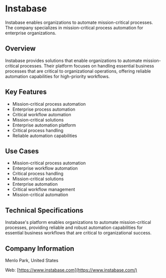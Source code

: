 # Instabase

Instabase enables organizations to automate mission-critical processes. The company specializes in mission-critical process automation for enterprise organizations.

## Overview

Instabase provides solutions that enable organizations to automate mission-critical processes. Their platform focuses on handling essential business processes that are critical to organizational operations, offering reliable automation capabilities for high-priority workflows.

## Key Features

- Mission-critical process automation
- Enterprise process automation
- Critical workflow automation
- Mission-critical solutions
- Enterprise automation platform
- Critical process handling
- Reliable automation capabilities

## Use Cases

- Mission-critical process automation
- Enterprise workflow automation
- Critical process handling
- Mission-critical solutions
- Enterprise automation
- Critical workflow management
- Mission-critical automation

## Technical Specifications

Instabase's platform enables organizations to automate mission-critical processes, providing reliable and robust automation capabilities for essential business workflows that are critical to organizational success.

## Company Information

Menlo Park, United States

Web: [https://www.instabase.com](https://www.instabase.com/) 